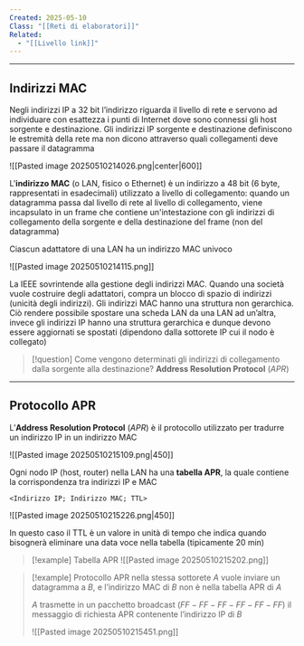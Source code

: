```yaml
---
Created: 2025-05-10
Class: "[[Reti di elaboratori]]"
Related:
  - "[[Livello link]]"
---
```

---
## Indirizzi MAC
Negli indirizzi IP a 32 bit l’indirizzo riguarda il livello di rete e servono ad individuare con esattezza i punti di Internet dove sono connessi gli host sorgente e destinazione. Gli indirizzi IP sorgente e destinazione definiscono le estremità della rete ma non dicono attraverso quali collegamenti deve passare il datagramma

![[Pasted image 20250510214026.png|center|600]]

L'**indirizzo MAC** (o LAN, fisico o Ethernet) è un indirizzo a 48 bit (6 byte, rappresentati in esadecimali) utilizzato a livello di collegamento: quando un datagramma passa dal livello di rete al livello di collegamento, viene incapsulato in un frame che contiene un'intestazione con gli indirizzi di collegamento della sorgente e della destinazione del frame (non del datagramma)

Ciascun adattatore di una LAN ha un indirizzo MAC univoco

![[Pasted image 20250510214115.png]]

La IEEE sovrintende alla gestione degli indirizzi MAC. Quando una società vuole costruire degli adattatori, compra un blocco di spazio di indirizzi (unicità degli indirizzi).
Gli indirizzi MAC hanno una struttura non gerarchica. Ciò rendere possibile spostare una scheda LAN da una LAN ad un’altra, invece gli indirizzi IP hanno una struttura gerarchica e dunque devono essere aggiornati se spostati (dipendono dalla sottorete IP cui il nodo è collegato)

>[!question] Come vengono determinati gli indirizzi di collegamento dalla sorgente alla destinazione?
>**Address Resolution Protocol** (*APR*)

---
## Protocollo APR
L’**Address Resolution Protocol** (*APR*) è il protocollo utilizzato per tradurre un indirizzo IP in un indirizzo MAC

![[Pasted image 20250510215109.png|450]]

Ogni nodo IP (host, router) nella LAN ha una **tabella APR**, la quale contiene la corrispondenza tra indirizzi IP e MAC

```
<Indirizzo IP; Indirizzo MAC; TTL>
```

![[Pasted image 20250510215226.png|450]]

In questo caso il TTL è un valore in unità di tempo che indica quando bisognerà eliminare una data voce nella tabella (tipicamente 20 min)

>[!example] Tabella APR
>![[Pasted image 20250510215202.png]]

>[!example] Protocollo APR nella stessa sottorete
>$A$ vuole inviare un datagramma a $B$, e l’indirizzo MAC di $B$ non è nella tabella APR di $A$
>
>$A$ trasmette in un pacchetto broadcast ($FF-FF-FF-FF-FF-FF$) il messaggio di richiesta APR contenente l’indirizzo IP di $B$
>
>![[Pasted image 20250510215451.png]]

